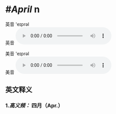 # ***\#April*** n
英音 'eɪprəl  
英音
<audio src="./media/April1.aac" controls="controls"></audio>

美音 'eɪprəl  
美音
<audio src="./media/April.aac" controls="controls"></audio>



  

英文释义
---
### 1.*高义频：* **四月（Apr.）**  


